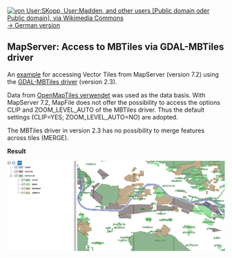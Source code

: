 [<img src="https://upload.wikimedia.org/wikipedia/commons/b/ba/Flag_of_Germany.svg" data-canonical-src="https://upload.wikimedia.org/wikipedia/commons/b/ba/Flag_of_Germany.svg" title="von User:SKopp, User:Madden, and other users [Public domain oder Public domain], via Wikimedia Commons" width="30" /> -> German version](README_de.md)

## MapServer: Access to MBTiles via GDAL-MBTiles driver
An [example](MBTiles_GDAL2_3.map) for accessing Vector Tiles from MapServer (version 7.2) using the [GDAL-MBTiles driver](https://www.gdal.org/frmt_mbtiles.html) (version 2.3).

Data from [OpenMapTiles verwendet](https://openmaptiles.com/downloads/europe/switzerland/zurich/) was used as the data basis. With MapServer 7.2, MapFile does not offer the possibility to access the options CLIP and ZOOM_LEVEL_AUTO of the MBTiles driver. Thus the default settings (CLIP=YES; ZOOM_LEVEL_AUTO=NO) are adopted.

The MBTiles driver in version 2.3 has no possibility to merge features across tiles (MERGE).

__Result__

![result](MapServer_MapFile_GDAL_MBTiles.png?raw=true "Vector Tiles in MapServer via GDAL-MBTiles-driver")
